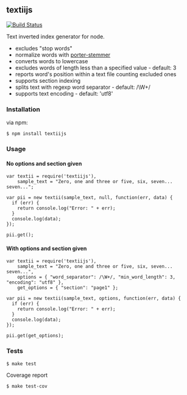 ## textiijs

[![Build Status](https://travis-ci.org/fagbokforlaget/textiijs.png)](https://travis-ci.org/fagbokforlaget/textiijs)

Text inverted index generator for node.

* excludes "stop words"
* normalize words with [porter-stemmer](https://github.com/jedp/porter-stemmer)
* converts words to lowercase
* excludes words of length less than a specified value - default: 3
* reports word's position within a text file counting excluded ones
* supports section indexing
* splits text with regexp word separator - default: /\W+/
* supports text encoding - default: 'utf8'

### Installation

via npm:
```
$ npm install textiijs
```

### Usage
#### No options and section given
```
var textii = require('textiijs'),
    sample_text = "Zero, one and three or five, six, seven... seven...";

var pii = new textii(sample_text, null, function(err, data) {
  if (err) {
    return console.log("Error: " + err);
  }
  console.log(data);
});

pii.get();
```

#### With options and section given
```
var textii = require('textiijs'),
    sample_text = "Zero, one and three or five, six, seven... seven...",
    options = { "word_separator": /\W+/, "min_word_length": 3, "encoding": "utf8" },
    get_options = { "section": "page1" };

var pii = new textii(sample_text, options, function(err, data) {
  if (err) {
    return console.log("Error: " + err);
  }
  console.log(data);
});

pii.get(get_options);
```

### Tests
```
$ make test
```
Coverage report
```
$ make test-cov
```
